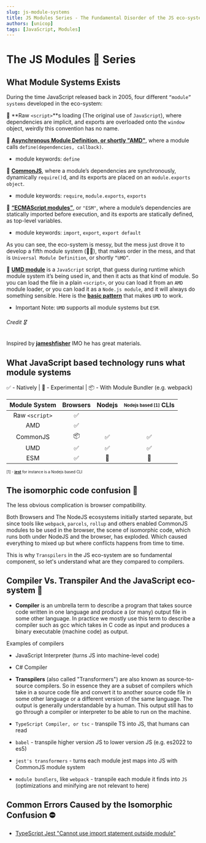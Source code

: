 ```yaml
---
slug: js-module-systems
title: JS Modules Series - The Fundamental Disorder of the JS eco-system
authors: [unicop]
tags: [JavaScript, Modules]
---
```


# The JS Modules 🐘 Series

## What Module Systems Exists

During the time JavaScript released back in 2005, four different `“module” systems` developed in the eco-system:

🧩 **Raw `<script>`**s loading (The original use of `JavaScript`), where dependencies are implicit, and exports are overloaded onto the `window` object, weirdly this convention has no name.

🧩 **[Asynchronous Module Definition, or shortly "AMD"](https://jameshfisher.com/2020/10/03/what-are-amd-modules/)**, where a module calls `define(dependencies, callback)`.

- module keywords: `define`

🧩 **[CommonJS](https://jameshfisher.com/2020/09/27/what-does-the-require-function-do-in-nodejs/)**, where a module’s dependencies are synchronously, dynamically `require()`d, and its exports are placed on an `module.exports object`.

- module keywords: `require`, `module.exports`, `exports`

🧩 **[“ECMAScript modules”](https://jameshfisher.com/2020/09/25/javascript-modules-for-grumpy-developers-from-2005/)**, or `"ESM"`, where a module’s dependencies are statically imported before execution, and its exports are statically defined, as top-level variables.

- module keywords: `import`, `export`, `export default`

As you can see, the eco-system is messy, but the mess just drove it to develop a fifth module system (😵‍💫), that makes order in the mess, and that is `Universal Module Definition`, or shortly `“UMD”`.

🧩 **[UMD module](https://jameshfisher.com/2020/10/04/what-are-umd-modules/)** is a `JavaScript` script, that guess during runtime which module system it’s being used in, and then it acts as that kind of module. So you can load the file in a plain `<script>`, or you can load it from an `AMD` module loader, or you can load it as a `Node.js module`, and it will always do something sensible. Here is the **[basic pattern](https://github.com/umdjs/umd/blob/master/templates/commonjsStrict.js)** that makes `UMD` to work.

- Important Note: `UMD` supports all module systems but `ESM`.

###### Credit 🎖️

Inspired by **[jameshfisher](https://jameshfisher.com/)**
IMO he has great materials.

## What JavaScript based technology runs what module systems

✅ - Natively | 🧪 - Experimental | 📦 - With Module Bundler (e.g. webpack)

| Module System  | Browsers | Nodejs | <sub><sup>Nodejs based [1]</sup></sub> CLIs |
| :------------: | :------: | :----: | :-----------------------------------------: |
| Raw `<script>` |    ✅    |        |                                             |
|      AMD       |    ✅    |        |                                             |
|    CommonJS    |    📦    |   ✅   |                     ✅                      |
|      UMD       |    ✅    |   ✅   |                     ✅                      |
|      ESM       |    ✅    |   🧪   |                     🧪                      |

<sub><sup>[1] - <a href="https://jestjs.io/"><b>jest</b></a> for instance is a Nodejs based CLI</sup></sub>

## The isomorphic code confusion 🔮

The less obvious complication is browser compatibility.

Both Browsers and The NodeJS ecosystems initially started separate, but since tools like `webpack`, `parcels`, `rollup` and others enabled CommonJS modules to be used in the browser, the scene of isomorphic code, which runs both under NodeJS and the browser, has exploded.
Which caused everything to mixed up but where conflicts happens from time to time.

This is why `Transpilers` in the JS eco-system are so fundamental component, so let's understand what are they compared to compilers.

## Compiler Vs. Transpiler And the JavaScript eco-system 📜

- **Compiler** is an umbrella term to describe a program that takes source code written in one language and produce a (or many) output file in some other language. In practice we mostly use this term to describe a compiler such as gcc which takes in C code as input and produces a binary executable (machine code) as output.

Examples of compilers

- JavaScript Interpreter (turns JS into machine-level code)
- C# Compiler

- **Transpilers** (also called "Transformers") are also known as source-to-source compilers. So in essence they are a subset of compilers which take in a source code file and convert it to another source code file in some other language or a different version of the same language. The output is generally understandable by a human. This output still has to go through a compiler or interpreter to be able to run on the machine.

- `TypeScript Compiler, or tsc` - transpile TS into JS, that humans can read
- `babel` - transpile higher version JS to lower version JS (e.g. es2022 to es5)
- `jest's transformers` - turns each module jest maps into JS with CommonJS module system
- `module bundlers`, like `webpack` - transpile each module it finds into `JS` (optimizations and minifying are not relevant to here)

## Common Errors Caused by the Isomorphic Confusion ⛔

- [TypeScript Jest "Cannot use import statement outside module"](./2022-07-28-typescript-jest-cannot-use-import-statement-outside-module.md)
